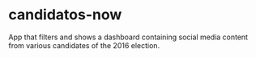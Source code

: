 # candidatos-now
App that filters and shows a dashboard containing social media content from various candidates of the 2016 election.  
